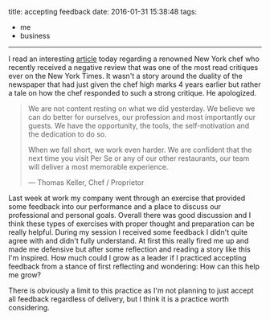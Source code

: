 title: accepting feedback
date: 2016-01-31 15:38:48
tags:
  - me
  - business
---

I read an interesting [article](https://www.linkedin.com/pulse/restaurant-owner-issued-remarkable-response-new-york-times-bariso) today regarding a renowned New York chef who recently received a negative review that was one of the most read critiques ever on the New York Times. It wasn't a story around the duality of the newspaper that had just given the chef high marks 4 years earlier but rather a tale on how the chef responded to such a strong critique. He apologized.

>We are not content resting on what we did yesterday. We believe we can do better for ourselves, our profession and most importantly our guests. We have the opportunity, the tools, the self-motivation and the dedication to do so.
>
>When we fall short, we work even harder. We are confident that the next time you visit Per Se or any of our other restaurants, our team will deliver a most memorable experience.
>
>— Thomas Keller, Chef / Proprietor

Last week at work my company went through an exercise that provided some feedback into our performance and a place to discuss our professional and personal goals. Overall there was good discussion and I think these types of exercises with proper thought and preparation can be really helpful. During my session I received some feedback I didn't quite agree with and didn't fully understand. At first this really fired me up and made me defensive but after some reflection and reading a story like this I'm inspired.
How much could I grow as a leader if I practiced accepting feedback from a stance of first reflecting and wondering: How can this help me grow?

There is obviously a limit to this practice as I'm not planning to just accept all feedback regardless of delivery, but I think it is a practice worth considering.
